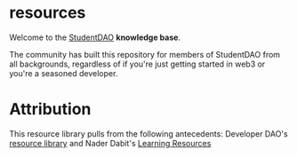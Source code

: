 # resources

Welcome to the [StudentDAO](https://github.com/joinstudentdao) **knowledge base**.

The community has built this repository for members of StudentDAO from all backgrounds, regardless of if you're just getting started in web3 or you're a seasoned developer.


# Attribution

This resource library pulls from the following antecedents: Developer DAO's [resource library](https://github.com/developer-dao/resources) and Nader Dabit's [Learning Resources](https://naderdabit.notion.site/naderdabit/Nader-s-web3-Learning-Resources-for-Developers-a200ed2ef21c4d578dc158df2b882c63)
